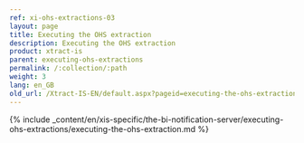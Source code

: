 ```yaml
---
ref: xi-ohs-extractions-03
layout: page
title: Executing the OHS extraction
description: Executing the OHS extraction
product: xtract-is
parent: executing-ohs-extractions
permalink: /:collection/:path
weight: 3
lang: en_GB
old_url: /Xtract-IS-EN/default.aspx?pageid=executing-the-ohs-extraction
---
```

{% include _content/en/xis-specific/the-bi-notification-server/executing-ohs-extractions/executing-the-ohs-extraction.md %}
